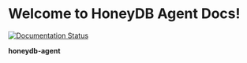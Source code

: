 # Welcome to HoneyDB Agent Docs!

[![Documentation Status](https://readthedocs.org/projects/honeypy/badge/?version=latest)](http://honeydb-agent-docs.readthedocs.io/en/latest/?badge=latest)

**honeydb-agent**

